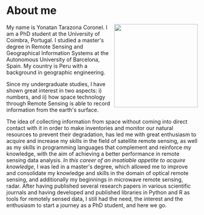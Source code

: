 # About me

<img src="https://raw.githubusercontent.com/yotarazona/scikit-eo/main/docs/images/scikit-eo_logo.jpg" align="right" width="220"/>

My name is Yonatan Tarazona Coronel. I am a PhD student at the University of Coimbra, Portugal. I studied a master's degree in Remote Sensing and Geographical Information Systems at the Autonomous University of Barcelona, Spain. My country is Peru with a background in geographic engineering. 

Since my undergraduate studies, I have shown great interest in two aspects: i) numbers, and ii) how space technology through Remote Sensing is able to record information from the earth's surface.

The idea of collecting information from space without coming into direct contact with it in order to make inventories and monitor our natural resources to prevent their degradation, has led me with great enthusiasm to acquire and increase my skills in the field of satellite remote sensing, as well as my skills in programming languages that complement and reinforce my knowledge, with the aim of achieving a better performance in remote sensing data analysis. *In this career of an insatiable appetite to acquire knowledge*, I was led in a master's degree, which allowed me to improve and consolidate my knowledge and skills in the domain of optical remote sensing, and additionally my beginnings in microwave remote sensing, radar. After having published several research papers in various scientific journals and having developed and published libraries in Python and R as tools for remotely sensed data, I still had the need, the interest and the enthusiasm to start a journey as a PhD student, and here we go.







